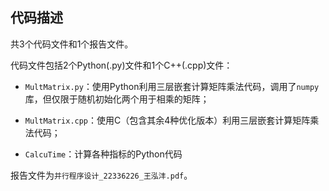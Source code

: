 ## 代码描述

共3个代码文件和1个报告文件。

代码文件包括2个Python(.py)文件和1个C++(.cpp)文件：

* `MultMatrix.py`：使用Python利用三层嵌套计算矩阵乘法代码，调用了`numpy`库，但仅限于随机初始化两个用于相乘的矩阵；

* `MultMatrix.cpp`：使用C（包含其余4种优化版本）利用三层嵌套计算矩阵乘法代码；

* `CalcuTime`：计算各种指标的Python代码

  

报告文件为`并行程序设计_22336226_王泓沣.pdf`。